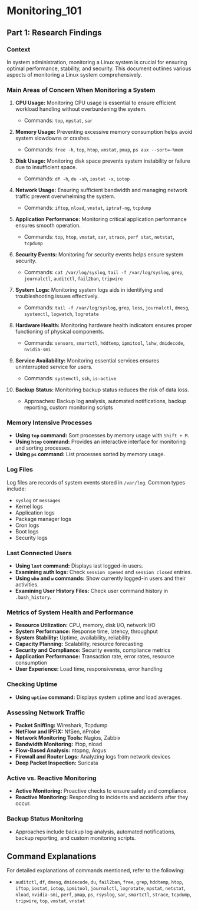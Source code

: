 # Monitoring_101

## Part 1: Research Findings

### Context
In system administration, monitoring a Linux system is crucial for ensuring optimal performance, stability, and security. This document outlines various aspects of monitoring a Linux system comprehensively.

### Main Areas of Concern When Monitoring a System
1. **CPU Usage:** Monitoring CPU usage is essential to ensure efficient workload handling without overburdening the system.
   - Commands: `top`, `mpstat`, `sar`

2. **Memory Usage:** Preventing excessive memory consumption helps avoid system slowdowns or crashes.
   - Commands: `free -h`, `top`, `htop`, `vmstat`, `pmap`, `ps aux --sort=-%mem`

3. **Disk Usage:** Monitoring disk space prevents system instability or failure due to insufficient space.
   - Commands: `df -h`, `du -sh`, `iostat -x`, `iotop`

4. **Network Usage:** Ensuring sufficient bandwidth and managing network traffic prevent overwhelming the system.
   - Commands: `iftop`, `nload`, `vnstat`, `iptraf-ng`, `tcpdump`

5. **Application Performance:** Monitoring critical application performance ensures smooth operation.
   - Commands: `top`, `htop`, `vmstat`, `sar`, `strace`, `perf stat`, `netstat`, `tcpdump`

6. **Security Events:** Monitoring for security events helps ensure system security.
   - Commands: `cat /var/log/syslog`, `tail -f /var/log/syslog`, `grep`, `journalctl`, `auditctl`, `fail2ban`, `tripwire`

7. **System Logs:** Monitoring system logs aids in identifying and troubleshooting issues effectively.
   - Commands: `tail -f /var/log/syslog`, `grep`, `less`, `journalctl`, `dmesg`, `systemctl`, `logwatch`, `logrotate`

8. **Hardware Health:** Monitoring hardware health indicators ensures proper functioning of physical components.
   - Commands: `sensors`, `smartctl`, `hddtemp`, `ipmitool`, `lshw`, `dmidecode`, `nvidia-smi`

9. **Service Availability:** Monitoring essential services ensures uninterrupted service for users.
   - Commands: `systemctl`, `ssh`, `is-active`

10. **Backup Status:** Monitoring backup status reduces the risk of data loss.
    - Approaches: Backup log analysis, automated notifications, backup reporting, custom monitoring scripts

### Memory Intensive Processes
- **Using `top` command:** Sort processes by memory usage with `Shift + M`.
- **Using `htop` command:** Provides an interactive interface for monitoring and sorting processes.
- **Using `ps` command:** List processes sorted by memory usage.

### Log Files
Log files are records of system events stored in `/var/log`. Common types include:
- `syslog` or `messages`
- Kernel logs
- Application logs
- Package manager logs
- Cron logs
- Boot logs
- Security logs

### Last Connected Users
- **Using `last` command:** Displays last logged-in users.
- **Examining auth logs:** Check `session opened` and `session closed` entries.
- **Using `who` and `w` commands:** Show currently logged-in users and their activities.
- **Examining User History Files:** Check user command history in `.bash_history`.

### Metrics of System Health and Performance
- **Resource Utilization:** CPU, memory, disk I/O, network I/O
- **System Performance:** Response time, latency, throughput
- **System Stability:** Uptime, availability, reliability
- **Capacity Planning:** Scalability, resource forecasting
- **Security and Compliance:** Security events, compliance metrics
- **Application Performance:** Transaction rate, error rates, resource consumption
- **User Experience:** Load time, responsiveness, error handling

### Checking Uptime
- **Using `uptime` command:** Displays system uptime and load averages.

### Assessing Network Traffic
- **Packet Sniffing:** Wireshark, Tcpdump
- **NetFlow and IPFIX:** NfSen, nProbe
- **Network Monitoring Tools:** Nagios, Zabbix
- **Bandwidth Monitoring:** Iftop, nload
- **Flow-Based Analysis:** ntopng, Argus
- **Firewall and Router Logs:** Analyzing logs from network devices
- **Deep Packet Inspection:** Suricata

### Active vs. Reactive Monitoring
- **Active Monitoring:** Proactive checks to ensure safety and compliance.
- **Reactive Monitoring:** Responding to incidents and accidents after they occur.

### Backup Status Monitoring
- Approaches include backup log analysis, automated notifications, backup reporting, and custom monitoring scripts.

## Command Explanations
For detailed explanations of commands mentioned, refer to the following:
- `auditctl`, `df`, `dmesg`, `dmidecode`, `du`, `fail2ban`, `free`, `grep`, `hddtemp`, `htop`, `iftop`, `iostat`, `iotop`, `ipmitool`, `journalctl`, `logrotate`, `mpstat`, `netstat`, `nload`, `nvidia-smi`, `perf`, `pmap`, `ps`, `rsyslog`, `sar`, `smartctl`, `strace`, `tcpdump`, `tripwire`, `top`, `vmstat`, `vnstat`

